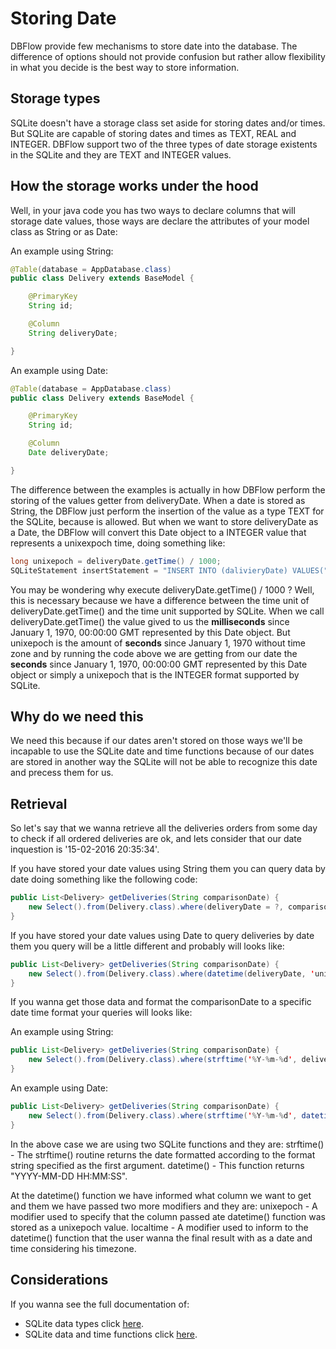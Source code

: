 # Storing Date

DBFlow provide few mechanisms to store date into the database. The difference of options
should not provide confusion but rather allow flexibility in what you decide is the best way
to store information.

## Storage types

SQLite doesn't have a storage class set aside for storing dates and/or times. But SQLite are capable of storing dates and times as TEXT, REAL and INTEGER.
DBFlow support two of the three types of date storage existents in the SQLite and they are TEXT and INTEGER values.

## How the storage works under the hood

Well, in your java code you has two ways to declare columns that will storage date values, those ways are declare
the attributes of your model class as String or as Date:

An example using String:

```java
@Table(database = AppDatabase.class)
public class Delivery extends BaseModel {

    @PrimaryKey
    String id;

    @Column
    String deliveryDate;

}
```

An example using Date:

```java
@Table(database = AppDatabase.class)
public class Delivery extends BaseModel {

    @PrimaryKey
    String id;

    @Column
    Date deliveryDate;

}
```

The difference between the examples is actually in how DBFlow perform the storing of the values getter from deliveryDate.
When a date is stored as String, the DBFlow just perform the insertion of the value as a type TEXT for the SQLite, because is allowed. But when we want to store deliveryDate as a Date, the DBFlow will convert this Date object to a INTEGER value that represents a unixexpoch time, doing something like:
 
```java 
long unixepoch = deliveryDate.getTime() / 1000;
SQLiteStatement insertStatement = "INSERT INTO (dalivieryDate) VALUES(" + unixepoch + ")";
```

You may be wondering why execute deliveryDate.getTime() / 1000 ? Well, this is necessary because we have a difference between the time unit of deliveryDate.getTime() and the time unit supported by SQLite. When we call deliveryDate.getTime() the value gived to us the **milliseconds** since January 1, 1970, 00:00:00 GMT represented by this Date object.
But unixepoch is the amount of **seconds** since January 1, 1970 without time zone and by running the code above we are getting from our date the **seconds** since January 1, 1970, 00:00:00 GMT represented by this Date object or simply a unixepoch that is the INTEGER format supported by SQLite.

## Why do we need this

We need this because if our dates aren't stored on those ways we'll be incapable to use the SQLite date and time functions because of our dates are stored in another way the SQLite will not be able to recognize this date and precess them for us.

## Retrieval

So let's say that we wanna retrieve all the deliveries orders from some day to check if all ordered deliveries are ok, and lets consider that our date inquestion is '15-02-2016 20:35:34'.

If you have stored your date values using String them you can query data by date doing something like the following code:

```java
public List<Delivery> getDeliveries(String comparisonDate) {
    new Select().from(Delivery.class).where(deliveryDate = ?, comparisonDate).querySingle();
}
```

If you have stored your date values using Date to query deliveries by date them you query will be a little different and probably will looks like:

```java
public List<Delivery> getDeliveries(String comparisonDate) {
    new Select().from(Delivery.class).where(datetime(deliveryDate, 'unixepoch', 'localtime') = ?, comparisonDate).querySingle();
}
```
 
If you wanna get those data and format the comparisonDate to a specific date time format your queries will looks like:

An example using String:

```java
public List<Delivery> getDeliveries(String comparisonDate) {
    new Select().from(Delivery.class).where(strftime('%Y-%m-%d', deliveryDate) = ?, comparisonDate).querySingle();
}
```

An example using Date:

```java
public List<Delivery> getDeliveries(String comparisonDate) {
    new Select().from(Delivery.class).where(strftime('%Y-%m-%d', datetime(deliveryDate, 'unixepoch', 'localtime') = ?, comparisonDate).querySingle();
}
```


In the above case we are using two SQLite functions and they are:
strftime() - The strftime() routine returns the date formatted according to the format string specified as the first argument.
datetime() - This function returns "YYYY-MM-DD HH:MM:SS".

At the datetime() function we have informed what column we want to get and them we have passed two more modifiers and they are:
unixepoch - A modifier used to specify that the column passed ate datetime() function was stored as a unixepoch value.
localtime - A modifier used to inform to the datetime() function that the user wanna the final result with as a date and time considering his timezone.

## Considerations
If you wanna see the full documentation of:
 * SQLite data types click [here](https://www.sqlite.org/datatype3.html).
 * SQLite data and time functions click [here](https://www.sqlite.org/lang_datefunc.html).
